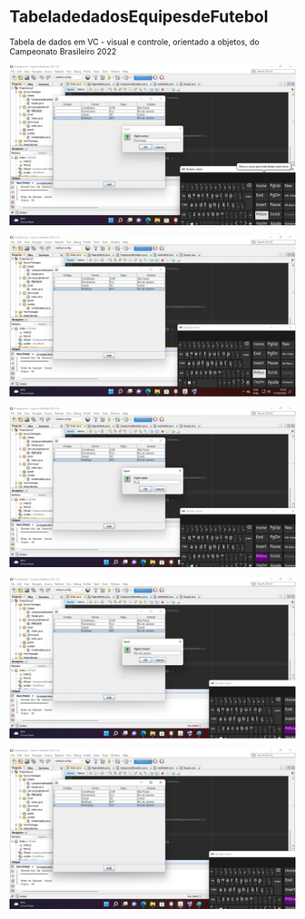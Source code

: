 # TabeladedadosEquipesdeFutebol
Tabela de dados em VC - visual e controle, orientado a objetos, do Campeonato Brasileiro 2022

![](https://github.com/pitagph/TabeladedadosEquipesdeFutebol/blob/main/02.jpg?raw=true)

![](https://github.com/pitagph/TabeladedadosEquipesdeFutebol/blob/main/03.jpg?raw=true)

![](https://github.com/pitagph/TabeladedadosEquipesdeFutebol/blob/main/04.jpg?raw=true)

![](https://github.com/pitagph/TabeladedadosEquipesdeFutebol/blob/main/05.jpg?raw=true)

![](https://github.com/pitagph/TabeladedadosEquipesdeFutebol/blob/main/06.jpg?raw=true)

